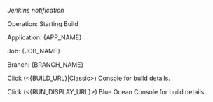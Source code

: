 *Jenkins notification*

Operation: Starting Build 

Application: {APP_NAME}

Job: {JOB_NAME}

Branch: {BRANCH_NAME}

Click (<{BUILD_URL}|Classic>) Console for build details.   

Click (<{RUN_DISPLAY_URL}>) Blue Ocean Console for build details.  

